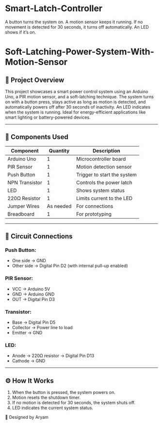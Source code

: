 # Smart-Latch-Controller
A button turns the system on. A motion sensor keeps it running. If no movement is detected for 30 seconds, it turns off automatically. An LED shows if it’s on.
# Soft-Latching-Power-System-With-Motion-Sensor

## 📘 Project Overview
This project showcases a smart power control system using an Arduino Uno, a PIR motion sensor, and a soft-latching technique. The system turns on with a button press, stays active as long as motion is detected, and automatically powers off after 30 seconds of inactivity. An LED indicates when the system is running. Ideal for energy-efficient applications like smart lighting or battery-powered devices.

---

## 🧰 Components Used

| Component         | Quantity | Description                                  |
|-------------------|----------|----------------------------------------------|
| Arduino Uno       | 1        | Microcontroller board                        |
| PIR Sensor        | 1        | Motion detection sensor                      |
| Push Button       | 1        | Trigger to start the system                  |
| NPN Transistor    | 1        | Controls the power latch                     |
| LED               | 1        | Shows system status                          |
| 220Ω Resistor     | 1        | Limits current to the LED                    |
| Jumper Wires      | As needed| For connections                             |
| Breadboard        | 1        | For prototyping                              |

---

## 🔌 Circuit Connections

### Push Button:
- One side → GND  
- Other side → Digital Pin D2 (with internal pull-up enabled)

### PIR Sensor:
- VCC → Arduino 5V  
- GND → Arduino GND  
- OUT → Digital Pin D3

### Transistor:
- Base → Digital Pin D5  
- Collector → Power line to load  
- Emitter → GND

### LED:
- Anode → 220Ω resistor → Digital Pin D13  
- Cathode → GND

---

## ⚙️ How It Works

1. When the button is pressed, the system powers on.
2. Motion resets the shutdown timer.
3. If no motion is detected for 30 seconds, the system shuts off.
4. LED indicates the current system status.

🎨 Designed by Aryam
